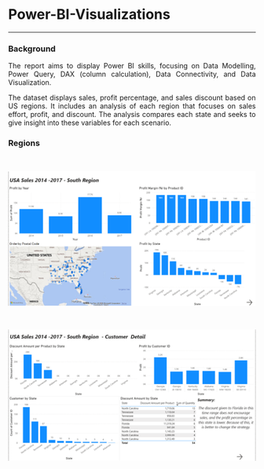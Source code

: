 <h1> Power-BI-Visualizations </h1>
<hr>
<h3>Background</h3>
<p align = 'justify'>The report aims to display Power BI skills, focusing on Data Modelling, Power Query, DAX (column calculation), Data Connectivity, and Data Visualization. </p>

<p align = 'justify'>The dataset displays sales, profit percentage, and sales discount based on US regions. It includes an analysis of each region that focuses on sales effort, profit, and discount. The analysis compares each state and seeks to give insight into these variables for each scenario. </p>

<h3>Regions</h3>
<br>
<p align = 'center'><img src="https://github.com/Karla-Flores/Power-BI/blob/main/Region.png"></p>
<br>
<p align = 'center'><img src="https://github.com/Karla-Flores/Power-BI/blob/main/Region%202.png"></p>
